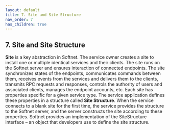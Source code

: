 ```yaml
---
layout: default
title: 7. Site and Site Structure
nav_order: 7
has_children: true
---
```


## 7. Site and Site Structure

**Site** is a key abstraction in Softnet. The service owner creates a site to install one or multiple identical services and their clients. The site runs on the Softnet server and ensures interaction of connected endpoints. The site synchronizes states of the endpoints, communicates commands between them, receives events from the services and delivers them to the clients, transmits RPC requests and responses, controls the authority of users and associated clients, manages the endpoint accounts, etc. Each site has properties specific for a given service type. The service application defines these properties in a structure called **Site Structure**. When the service connects to a blank site for the first time, the service provides the structure to the Softnet server, and the server constructs the site according to these properties.
Softnet provides an implementation of the SiteStructure interface – an object that developers use to define the site structure.
